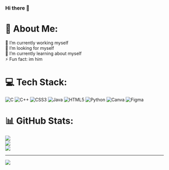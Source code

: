 ### Hi there 👋

# 💫 About Me:
🔭 I’m currently working myself<br>👯 I’m looking for myself<br>🌱 I’m currently learning about myself<br>⚡ Fun fact: im him


# 💻 Tech Stack:
![C](https://img.shields.io/badge/c-%2300599C.svg?style=flat&logo=c&logoColor=white) ![C++](https://img.shields.io/badge/c++-%2300599C.svg?style=flat&logo=c%2B%2B&logoColor=white) ![CSS3](https://img.shields.io/badge/css3-%231572B6.svg?style=flat&logo=css3&logoColor=white) ![Java](https://img.shields.io/badge/java-%23ED8B00.svg?style=flat&logo=java&logoColor=white) ![HTML5](https://img.shields.io/badge/html5-%23E34F26.svg?style=flat&logo=html5&logoColor=white) ![Python](https://img.shields.io/badge/python-3670A0?style=flat&logo=python&logoColor=ffdd54) ![Canva](https://img.shields.io/badge/Canva-%2300C4CC.svg?style=flat&logo=Canva&logoColor=white) 	![Figma](https://img.shields.io/badge/figma-%23F24E1E.svg?style=flat&logo=figma&logoColor=white)
# 📊 GitHub Stats:
![](https://github-readme-stats.vercel.app/api?username=azaanbinbilal&theme=dark&hide_border=false&include_all_commits=true&count_private=false)<br/>
![](https://github-readme-streak-stats.herokuapp.com/?user=azaanbinbilal&theme=dark&hide_border=false)<br/>
![](https://github-readme-stats.vercel.app/api/top-langs/?username=azaanbinbilal&theme=dark&hide_border=false&include_all_commits=true&count_private=false&layout=compact)

---
[![](https://visitcount.itsvg.in/api?id=azaanbinbilal&icon=0&color=0)](https://visitcount.itsvg.in)

<!-- Proudly created with GPRM ( https://gprm.itsvg.in ) -->
